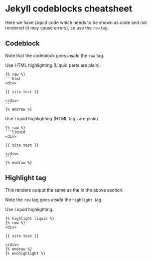 # Jekyll codeblocks cheatsheet

Here we have Liquid code which needs to be shown as code and not rendered (it may cause errors), so use the `raw` tag.

## Codeblock


Note that the codeblock goes _inside_ the `raw` tag.

Use HTML highlighting (Liquid parts are plain). 

	{% raw %}
	```html
	<div>

	{{ site.test }}

	</div>
	```
	{% endraw %}


Use Liquid highlighting (HTML tags are plain)

	{% raw %}
	```liquid
	<div>

	{{ site.test }}

	</div>
	```
	{% endraw %}

## Highlight tag

This renders output the same as the in the above section.

Note the `raw` tag goes _inside_ the `highlight `tag.

Use Liquid highlighting.

	{% highlight liquid %}
	{% raw %}
	<div>

	{{ site.test }}

	</div>
	{% endraw %}
	{% endhighlight %}

<!--stackedit_data:
eyJoaXN0b3J5IjpbMTEyNDYxNDY2NF19
-->